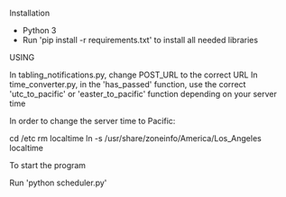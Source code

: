 Installation

- Python 3
- Run 'pip install -r requirements.txt' to install all needed libraries

USING

In tabling_notifications.py, change POST_URL to the correct URL
In time_converter.py, in the 'has_passed' function, use the correct 'utc_to_pacific' or 'easter_to_pacific' function depending on your server time

In order to change the server time to Pacific:

cd /etc
rm localtime
ln -s /usr/share/zoneinfo/America/Los_Angeles localtime


To start the program

Run 'python scheduler.py'
